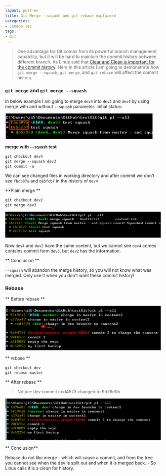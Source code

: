 ```yaml
---
layout: post-en
title: Git Merge --squash and git rebase explained
categories:
- Common Tec
tags:
- Git
---
```


> One advantage for Git comes from its powerful branch management capability, but it will be hard to maintain the commit history between different branch. As Linus said that [Clear and Clean is important for the commit history](http://blog.sevenche.com/2014/02/Linus-Torvalds-rules-for-using-Git/). Here in this article I am going to demonstrate how `git merge --squash`, `git merge`, and `git rebase` will affect the commit history.

### `git merge` and `git merge --squash`

In below example I am going to merge `dev3` into `dev2` and `dev4` by using merge with and without `--squash` parameter. 
Initial status:

![](/media/pic2014/0317-2.png)

**merge with `--squash` test**

```
git checkout dev4
git merge --squash dev3
git commit -a
```

We can see changed files in working directory and after commit we don't see `fbcb87a` and `b85fcb7` in the history of `dev4`

**Plain merge **

```
git checkout dev2
git merge dev3
```

![](/media/pic2014/0317-3.png)

Now `dev4` and `dev2` have the same content, but we cannot see `dev4` comes contains commit form `dev3`, but `dev2` has the information. 

** Conclusion **

`--squash` will abandon the merge history, so you will not know what was merged. Only use it when you don't want these commit history!

### Rebase

** Before rebase **

![](/media/pic2014/0317-0.png)

** rebase **

```
git checkout dev
git rebase master
```

** After rebase **

> Notice: dev commit ccd4673 changed to 9d76e0b

![](/media/pic2014/0317-1.png)

** Conclusion**

Rebase do not like merge - which will cause a commit, and from the tree you cannot see when the dev is split out and when it is merged back. - So Linus calls it is a _clean_ for history.